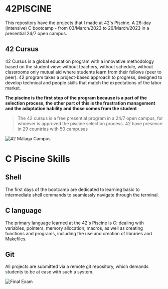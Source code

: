 # 42PISCINE
This repository have the projects that I made at 42's Piscine. A 26-day (intensive) C bootcamp - from 03/March/2023 to 26/March/2023 in a presential 24/7 open campus.

## 42 Cursus
42 Cursus is a global education program with a innovative methodology based on the student view: without teachers, without schedule, without classrooms only mutual aid where students learn from their fellows (peer to peer). 42 program takes a project-based approach to progress, designed to develop technical and people skills that match the expectations of the labor market.

**The piscine is the first step of the program because is a part of the selection process, the other part of this is the frustration management and the adaptation hability and those comes from the student**

>The 42 cursus is a free presential program in a 24/7 open campus, for whoever is approved the piscine selection process.
42 have presence in 29 countries with 50 campuses

![42 Málaga Campus](https://www.des-show.com/app/uploads/42malaga-des.jpg)

# C Piscine Skills

## Shell
The first days of the bootcamp are dedicated to learning basic to intermediate shell commands to seamlessly navigate through the terminal. 

## C language

The primary language learned at the 42's Piscine is C: dealing with variables,
pointers, memory allocation, macros, as well as creating functions and programs,
including the use and creation of libraries and Makefiles.

## Git
All projects are submitted via a remote git repository, which demands students to
be at ease with such a system.

![Final Exam](https://pbs.twimg.com/media/FsN68u3XwAI5Qjy?format=jpg&name=4096x4096)

